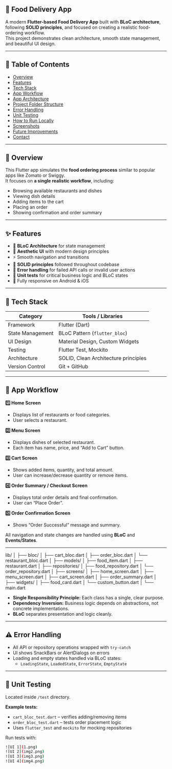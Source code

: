 ## 🍔 Food Delivery App

A modern **Flutter-based Food Delivery App** built with **BLoC architecture**, following **SOLID principles**, and focused on creating a realistic food-ordering workflow.  
This project demonstrates clean architecture, smooth state management, and beautiful UI design.

---

## 📑 Table of Contents
- [Overview](#overview)
- [Features](#features)
- [Tech Stack](#tech-stack)
- [App Workflow](#app-workflow)
- [App Architecture](#app-architecture)
- [Project Folder Structure](#project-folder-structure)
- [Error Handling](#error-handling)
- [Unit Testing](#unit-testing)
- [How to Run Locally](#how-to-run-locally)
- [Screenshots](#screenshots)
- [Future Improvements](#future-improvements)
- [Contact](#contact)

---

## 🧭 Overview
This Flutter app simulates the **food ordering process** similar to popular apps like Zomato or Swiggy.  
It focuses on **a single realistic workflow**, including:
- Browsing available restaurants and dishes
- Viewing dish details
- Adding items to the cart
- Placing an order
- Showing confirmation and order summary

---

## ✨ Features
- 🧱 **BLoC Architecture** for state management  
- 🎨 **Aesthetic UI** with modern design principles  
- ⚡ Smooth navigation and transitions  
- 🧩 **SOLID principles** followed throughout codebase  
- 🧠 **Error handling** for failed API calls or invalid user actions  
- 🧪 **Unit tests** for critical business logic and BLoC states  
- 📱 Fully responsive on Android & iOS  

---

## 🧰 Tech Stack
| Category | Tools / Libraries |
|-----------|-------------------|
| Framework | Flutter (Dart) |
| State Management | BLoC Pattern (`flutter_bloc`) |
| UI Design | Material Design, Custom Widgets |
| Testing | Flutter Test, Mockito |
| Architecture | SOLID, Clean Architecture principles |
| Version Control | Git + GitHub |

---

## 🔄 App Workflow

**1️⃣ Home Screen**  
- Displays list of restaurants or food categories.  
- User selects a restaurant.

**2️⃣ Menu Screen**  
- Displays dishes of selected restaurant.  
- Each item has name, price, and “Add to Cart” button.

**3️⃣ Cart Screen**  
- Shows added items, quantity, and total amount.  
- User can increase/decrease quantity or remove items.

**4️⃣ Order Summary / Checkout Screen**  
- Displays total order details and final confirmation.  
- User can “Place Order”.

**5️⃣ Order Confirmation Screen**  
- Shows “Order Successful” message and summary.  

All navigation and state changes are handled using **BLoC** and **Events/States**.

---
lib/
│
├── bloc/
│ ├── cart_bloc.dart
│ ├── order_bloc.dart
│ └── restaurant_bloc.dart
│
├── models/
│ ├── food_item.dart
│ ├── restaurant.dart
│
├── repositories/
│ ├── food_repository.dart
│ └── order_repository.dart
│
├── screens/
│ ├── home_screen.dart
│ ├── menu_screen.dart
│ ├── cart_screen.dart
│ ├── order_summary.dart
│
├── widgets/
│ ├── food_card.dart
│ └── custom_button.dart
│
└── main.dart


- **Single Responsibility Principle:** Each class has a single, clear purpose.  
- **Dependency Inversion:** Business logic depends on abstractions, not concrete implementations.  
- **BLoC** separates presentation and logic cleanly.

---

## ⚠️ Error Handling
- All API or repository operations wrapped with `try-catch`  
- UI shows SnackBars or AlertDialogs on errors  
- Loading and empty states handled via BLoC states:  
  - `LoadingState`, `LoadedState`, `ErrorState`, `EmptyState`

---

## 🧪 Unit Testing
Located inside `/test` directory.

**Example tests:**
- `cart_bloc_test.dart` – verifies adding/removing items  
- `order_bloc_test.dart` – tests order placement logic  
- Uses `flutter_test` and `mockito` for mocking repositories

Run tests with:
```bash
![UI 1](1.png)  
![UI 2](img2.png)  
![UI 3](img3.png)  
![UI 4](img4.png)



